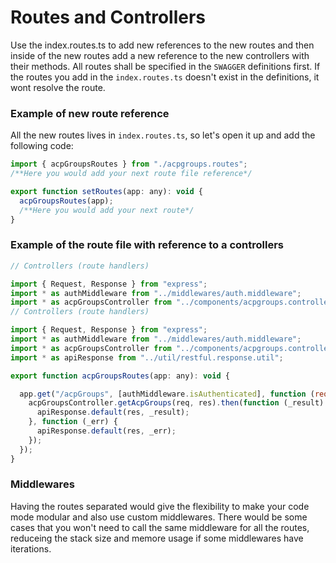 # Routes and Controllers
Use the index.routes.ts to add new references to the new routes and then inside of the new routes add a new reference to the new controllers with their methods. All routes shall be specified in the `SWAGGER` definitions first. If the routes you add in the ``index.routes.ts`` doesn't exist in the definitions, it wont resolve the route.

### Example of new route reference
All the new routes lives in `index.routes.ts`, so let's open it up and add the following code:
```js
import { acpGroupsRoutes } from "./acpgroups.routes";
/**Here you would add your next route file reference*/

export function setRoutes(app: any): void {
  acpGroupsRoutes(app);
  /**Here you would add your next route*/
}

```
### Example of the route file with reference to a controllers

```js
// Controllers (route handlers)

import { Request, Response } from "express";
import * as authMiddleware from "../middlewares/auth.middleware";
import * as acpGroupsController from "../components/acpgroups.controller";
// Controllers (route handlers)

import { Request, Response } from "express";
import * as authMiddleware from "../middlewares/auth.middleware";
import * as acpGroupsController from "../components/acpgroups.controller";
import * as apiResponse from "../util/restful.response.util";

export function acpGroupsRoutes(app: any): void {

  app.get("/acpGroups", [authMiddleware.isAuthenticated], function (req: Request, res: Response) {
    acpGroupsController.getAcpGroups(req, res).then(function (_result) {
      apiResponse.default(res, _result);
    }, function (_err) {
      apiResponse.default(res, _err);
    });
  });
}
  ```

### Middlewares
Having the routes separated would give the flexibility to make your code mode modular and also use custom middlewares. There would be some cases that you won't need to call the same middleware for all the routes, reduceing the stack size and memore usage if some middlewares have iterations.
